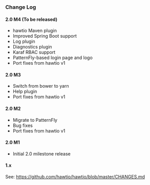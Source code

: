 ### Change Log

#### 2.0 M4 (To be released)

* hawtio Maven plugin
* Improved Spring Boot support
* Log plugin
* Diagnostics plugin
* Karaf RBAC support
* PatternFly-based login page and logo
* Port fixes from hawtio v1

#### 2.0 M3

* Switch from bower to yarn
* Help plugin
* Port fixes from hawtio v1

#### 2.0 M2

* Migrate to PatternFly
* Bug fixes
* Port fixes from hawtio v1

#### 2.0 M1

* Initial 2.0 milestone release

#### 1.x

See: https://github.com/hawtio/hawtio/blob/master/CHANGES.md
